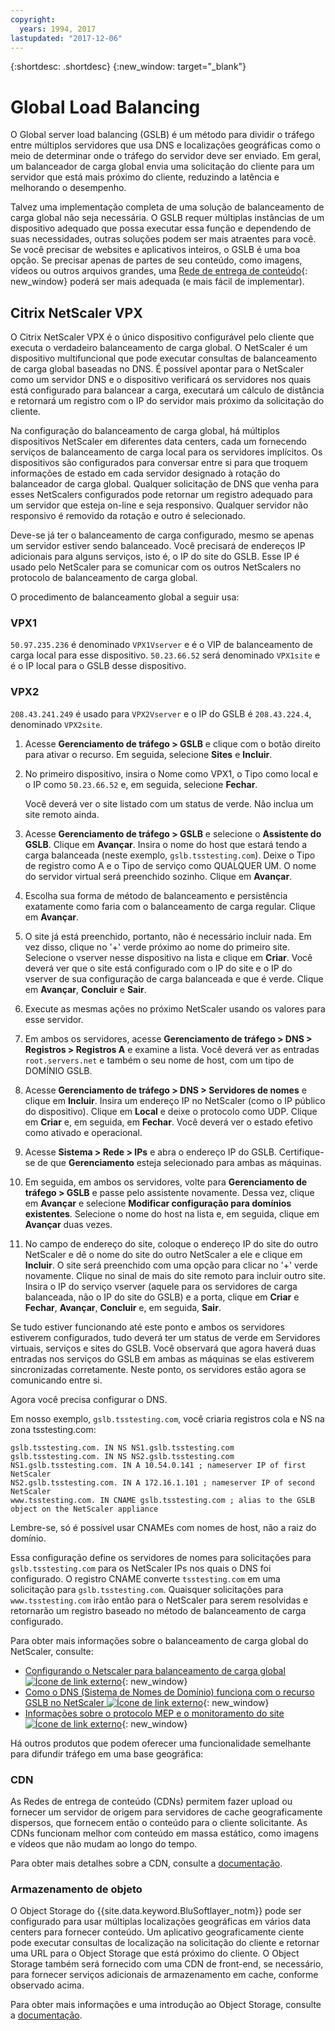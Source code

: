 ```yaml
---
copyright:
  years: 1994, 2017
lastupdated: "2017-12-06"
---
```


{:shortdesc: .shortdesc}
{:new_window: target="_blank"}

# Global Load Balancing

O Global server load balancing (GSLB) é um método para dividir o tráfego entre múltiplos servidores que usa DNS e localizações geográficas como o meio de determinar onde o tráfego do servidor deve ser enviado. Em geral, um balanceador de carga global envia uma solicitação do cliente para um servidor que está mais próximo do cliente, reduzindo a latência e melhorando o desempenho.

Talvez uma implementação completa de uma solução de balanceamento de carga global não seja necessária. O GSLB requer múltiplas instâncias de um dispositivo adequado que possa executar essa função e dependendo de suas necessidades, outras soluções podem ser mais atraentes para você. Se você precisar de websites e aplicativos inteiros, o GSLB é uma boa opção. Se precisar apenas de partes de seu conteúdo, como imagens, vídeos ou outros arquivos grandes, uma [Rede de entrega de conteúdo](https://console.bluemix.net/docs/infrastructure/CDN/about.html#about-content-delivery-networks-cdn-){: new_window} poderá ser mais adequada (e mais fácil de implementar).

## Citrix NetScaler VPX

O Citrix NetScaler VPX é o único dispositivo configurável pelo cliente que executa o verdadeiro balanceamento de carga global. O NetScaler é um dispositivo multifuncional que pode executar consultas de balanceamento de carga global baseadas no DNS. É possível apontar para o NetScaler como um servidor DNS e o dispositivo verificará os servidores nos quais está configurado para balancear a carga, executará um cálculo de distância e retornará um registro com o IP do servidor mais próximo da solicitação do cliente.

Na configuração do balanceamento de carga global, há múltiplos dispositivos NetScaler em diferentes data centers, cada um fornecendo serviços de balanceamento de carga local para os servidores implícitos. Os dispositivos são configurados para conversar entre si para que troquem informações de estado em cada servidor designado à rotação do balanceador de carga global. Qualquer solicitação de DNS que venha para esses NetScalers configurados pode retornar um registro adequado para um servidor que esteja on-line e seja responsivo. Qualquer servidor não responsivo é removido da rotação e outro é selecionado.

Deve-se já ter o balanceamento de carga configurado, mesmo se apenas um servidor estiver sendo balanceado. Você precisará de endereços IP adicionais para alguns serviços, isto é, o IP do site do GSLB. Esse IP é usado pelo NetScaler para se comunicar com os outros NetScalers no protocolo de balanceamento de carga global. 

O procedimento de balanceamento global a seguir usa:

### VPX1

`50.97.235.236` é denominado `VPX1Vserver` e é o VIP de balanceamento de carga local para esse dispositivo. `50.23.66.52` será denominado `VPX1site` e é o IP local para o GSLB desse dispositivo.

### VPX2
`208.43.241.249` é usado para `VPX2Vserver` e o IP do GSLB é `208.43.224.4`, denominado `VPX2site`.

1. Acesse **Gerenciamento de tráfego > GSLB** e clique com o botão direito para ativar o recurso. Em seguida, selecione **Sites** e **Incluir**.

2. No primeiro dispositivo, insira o Nome como VPX1, o Tipo como local e o IP como `50.23.66.52` e, em seguida, selecione **Fechar**. 

	Você deverá ver o site listado com um status de verde. Não inclua um site remoto ainda.

3. Acesse **Gerenciamento de tráfego > GSLB** e selecione o **Assistente do GSLB**. Clique em **Avançar**. Insira o nome do host que estará tendo a carga balanceada (neste exemplo, `gslb.tsstesting.com`). Deixe o Tipo de registro como A e o Tipo de serviço como QUALQUER UM. O nome do servidor virtual será preenchido sozinho. Clique em **Avançar**.

4. Escolha sua forma de método de balanceamento e persistência exatamente como faria com o balanceamento de carga regular. Clique em **Avançar**.

5. O site já está preenchido, portanto, não é necessário incluir nada. Em vez disso, clique no '+' verde próximo ao nome do primeiro site. Selecione o vserver nesse dispositivo na lista e clique em **Criar**. Você deverá ver que o site está configurado com o IP do site e o IP do vserver de sua configuração de carga balanceada e que é verde. Clique em **Avançar**, **Concluir** e **Sair**.

6. Execute as mesmas ações no próximo NetScaler usando os valores para esse servidor.

7. Em ambos os servidores, acesse **Gerenciamento de tráfego > DNS > Registros > Registros A** e examine a lista. Você deverá ver as entradas `root.servers.net` e também o seu nome de host, com um tipo de DOMÍNIO GSLB. 

8. Acesse **Gerenciamento de tráfego > DNS > Servidores de nomes** e clique em **Incluir**. Insira um endereço IP no NetScaler (como o IP público do dispositivo). Clique em **Local** e deixe o protocolo como UDP. Clique em **Criar** e, em seguida, em **Fechar**. Você deverá ver o estado efetivo como ativado e operacional.

9. Acesse **Sistema > Rede > IPs** e abra o endereço IP do GSLB. Certifique-se de que **Gerenciamento** esteja selecionado para ambas as máquinas.

10. Em seguida, em ambos os servidores, volte para **Gerenciamento de tráfego > GSLB** e passe pelo assistente novamente. Dessa vez, clique em **Avançar** e selecione **Modificar configuração para domínios existentes**. Selecione o nome do host na lista e, em seguida, clique em **Avançar** duas vezes. 

11. No campo de endereço do site, coloque o endereço IP do site do outro NetScaler e dê o nome do site do outro NetScaler a ele e clique em **Incluir**. O site será preenchido com uma opção para clicar no '+' verde novamente. Clique no sinal de mais do site remoto para incluir outro site. Insira o IP do serviço vserver (aquele para os servidores de carga balanceada, não o IP do site do GSLB) e a porta, clique em **Criar** e **Fechar**, **Avançar**, **Concluir** e, em seguida, **Sair**.

Se tudo estiver funcionando até este ponto e ambos os servidores estiverem configurados, tudo deverá ter um status de verde em Servidores virtuais, serviços e sites do GSLB. Você observará que agora haverá duas entradas nos serviços do GSLB em ambas as máquinas se elas estiverem sincronizadas corretamente. Neste ponto, os servidores estão agora se comunicando entre si.

Agora você precisa configurar o DNS.

Em nosso exemplo, `gslb.tsstesting.com`, você criaria registros cola e NS na zona tsstesting.com:

    gslb.tsstesting.com. IN NS NS1.gslb.tsstesting.com
    gslb.tsstesting.com. IN NS NS2.gslb.tsstesting.com
    NS1.gslb.tsstesting.com. IN A 10.54.0.141 ; nameserver IP of first NetScaler
    NS2.gslb.tsstesting.com. IN A 172.16.1.101 ; nameserver IP of second NetScaler
    www.tsstesting.com. IN CNAME gslb.tsstesting.com ; alias to the GSLB object on the NetScaler appliance

Lembre-se, só é possível usar CNAMEs com nomes de host, não a raiz do domínio.

Essa configuração define os servidores de nomes para solicitações para `gslb.tsstesting.com` para os NetScaler IPs nos quais o DNS foi configurado. O registro CNAME converte `tsstesting.com` em uma solicitação para `gslb.tsstesting.com`. Quaisquer solicitações para `www.tsstesting.com` irão então para o NetScaler para serem resolvidas e retornarão um registro baseado no método de balanceamento de carga configurado.

Para obter mais informações sobre o balanceamento de carga global do NetScaler, consulte:
* [Configurando o Netscaler para balanceamento de carga global ![Ícone de link externo](../../icons/launch-glyph.svg "Ícone de link externo")](http://support.citrix.com/article/CTX110348){: new_window}
* [Como o DNS (Sistema de Nomes de Domínio) funciona com o recurso GSLB no NetScaler ![Ícone de link externo](../../icons/launch-glyph.svg "Ícone de link externo")](https://support.citrix.com/article/CTX122619){: new_window}
* [Informações sobre o protocolo MEP e o monitoramento do site ![Ícone de link externo](../../icons/launch-glyph.svg "Ícone de link externo")](http://support.citrix.com/article/CTX111081){: new_window}

Há outros produtos que podem oferecer uma funcionalidade semelhante para difundir tráfego em uma base geográfica:

### CDN

As Redes de entrega de conteúdo (CDNs) permitem fazer upload ou fornecer um servidor de origem para servidores de cache geograficamente dispersos, que fornecem então o conteúdo para o cliente solicitante. As CDNs funcionam melhor com conteúdo em massa estático, como imagens e vídeos que não mudam ao longo do tempo.

Para obter mais detalhes sobre a CDN, consulte a [documentação](https://console.bluemix.net/docs/infrastructure/CDN/getting-started.html#getting-started).

### Armazenamento de objeto

O Object Storage do {{site.data.keyword.BluSoftlayer_notm}} pode ser configurado para usar múltiplas localizações geográficas em vários data centers para fornecer conteúdo. Um aplicativo geograficamente ciente pode executar consultas de localização na solicitação do cliente e retornar uma URL para o Object Storage que está próximo do cliente. O Object Storage também será fornecido com uma CDN de front-end, se necessário, para fornecer serviços adicionais de armazenamento em cache, conforme observado acima.

Para obter mais informações e uma introdução ao Object Storage, consulte a [documentação](https://console.bluemix.net/docs/services/cloud-object-storage/about-cos.html#about-ibm-cos). 
